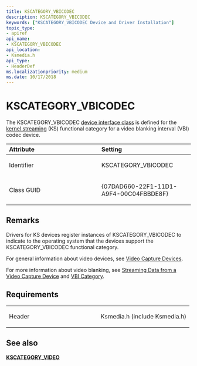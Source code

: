 ```yaml
---
title: KSCATEGORY_VBICODEC
description: KSCATEGORY_VBICODEC
keywords: ["KSCATEGORY_VBICODEC Device and Driver Installation"]
topic_type:
- apiref
api_name:
- KSCATEGORY_VBICODEC
api_location:
- Ksmedia.h
api_type:
- HeaderDef
ms.localizationpriority: medium
ms.date: 10/17/2018
---
```


# KSCATEGORY_VBICODEC


The KSCATEGORY_VBICODEC [device interface class](./overview-of-device-interface-classes.md) is defined for the [kernel streaming](../stream/streaming-minidrivers2.md) (KS) functional category for a video blanking interval (VBI) codec device.

<table>
<colgroup>
<col width="50%" />
<col width="50%" />
</colgroup>
<thead>
<tr class="header">
<th align="left">Attribute</th>
<th align="left">Setting</th>
</tr>
</thead>
<tbody>
<tr class="odd">
<td align="left"><p>Identifier</p></td>
<td align="left"><p>KSCATEGORY_VBICODEC</p></td>
</tr>
<tr class="even">
<td align="left"><p>Class GUID</p></td>
<td align="left"><p>{07DAD660-22F1-11D1-A9F4-00C04FBBDE8F}</p></td>
</tr>
</tbody>
</table>

 

## Remarks

Drivers for KS devices register instances of KSCATEGORY_VBICODEC to indicate to the operating system that the devices support the KSCATEGORY_VBICODEC functional category.

For general information about video devices, see [Video Capture Devices](../stream/video-capture-devices.md).

For more information about video blanking, see [Streaming Data from a Video Capture Device](../stream/streaming-data-from-a-video-capture-device.md) and [VBI Category](../stream/vbi-category.md).

## Requirements

<table>
<colgroup>
<col width="50%" />
<col width="50%" />
</colgroup>
<tbody>
<tr class="odd">
<td align="left"><p>Header</p></td>
<td align="left">Ksmedia.h (include Ksmedia.h)</td>
</tr>
</tbody>
</table>

## See also


[**KSCATEGORY_VIDEO**](kscategory-video.md)

 

